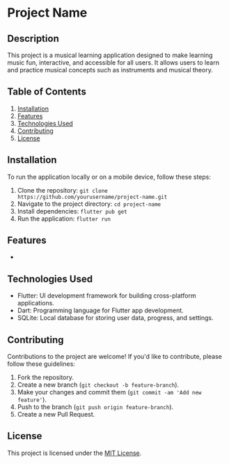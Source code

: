 # Project Name

## Description
This project is a musical learning application designed to make learning music fun, interactive, and accessible for all users. It allows users to learn and practice musical concepts such as instruments and musical theory.

## Table of Contents
1. [Installation](#installation)
2. [Features](#features)
3. [Technologies Used](#technologies-used)
4. [Contributing](#contributing)
5. [License](#license)

## Installation
To run the application locally or on a mobile device, follow these steps:

1. Clone the repository: `git clone https://github.com/yourusername/project-name.git`
2. Navigate to the project directory: `cd project-name`
3. Install dependencies: `flutter pub get`
4. Run the application: `flutter run`

## Features
- 

## Technologies Used
- Flutter: UI development framework for building cross-platform applications.
- Dart: Programming language for Flutter app development.
- SQLite: Local database for storing user data, progress, and settings.

## Contributing
Contributions to the project are welcome! If you'd like to contribute, please follow these guidelines:

1. Fork the repository.
2. Create a new branch (`git checkout -b feature-branch`).
3. Make your changes and commit them (`git commit -am 'Add new feature'`).
4. Push to the branch (`git push origin feature-branch`).
5. Create a new Pull Request.

## License
This project is licensed under the [MIT License](LICENSE).
